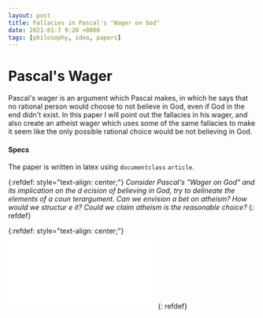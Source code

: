 ```yaml
---
layout: post
title: Fallacies in Pascal's "Wager on God"
date: 2021-01-7 9:20 +0000
tags: [philosophy, idea, papers]
---
```


# Pascal's Wager
Pascal's wager is an argument which Pascal makes, in which he says that no rational person would choose to not believe in God, even if God in the end didn't exist. In this paper I will point out the fallacies in his wager, and also create an atheist wager which uses some of the same fallacies to make it seem like the only possible rational choice would be not believing in God.

#### Specs
The paper is written in latex using `documentclass` `article`.


{:refdef: style="text-align: center;"}
*Consider Pascal's "Wager on God" and its implication on the d    ecision of believing in God, try to delineate the elements of a coun    terargument. Can we envision a bet on atheism? How would we structur    e it? Could we claim atheism is the reasonable choice?*
{: refdef}


{:refdef: style="text-align: center;"}
[![Download Link](/assets/posts/pascals-wager-on-god-fallacies/pascal-wager-on-god.pdf)](/assets/posts/pascals-wager-on-god-fallacies/pascal-wager-on-god.pdf)
{: refdef}